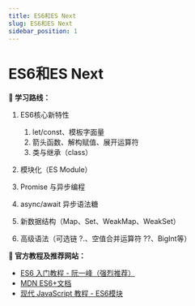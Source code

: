 ```yaml
---
title: ES6和ES Next
slug: ES6和ES Next
sidebar_position: 1
---
```



# ES6和ES Next

<b>📌 学习路线：</b>

1. ES6核心新特性
    1. let/const、模板字面量
    2. 箭头函数、解构赋值、展开运算符
    3. 类与继承（class）

2. 模块化（ES Module）
3. Promise 与异步编程
4. async/await 异步语法糖
5. 新数据结构（Map、Set、WeakMap、WeakSet）
6. 高级语法（可选链 ?.、空值合并运算符 ??、BigInt等）

<b>🔗 官方教程及推荐网站：</b>

- [ES6 入门教程 - 阮一峰（强烈推荐）](https://es6.ruanyifeng.com/)
- [MDN ES6+文档](https://developer.mozilla.org/zh-CN/docs/Web/JavaScript/Reference)
- [现代 JavaScript 教程 - ES6模块](https://zh.javascript.info/modules-intro)

